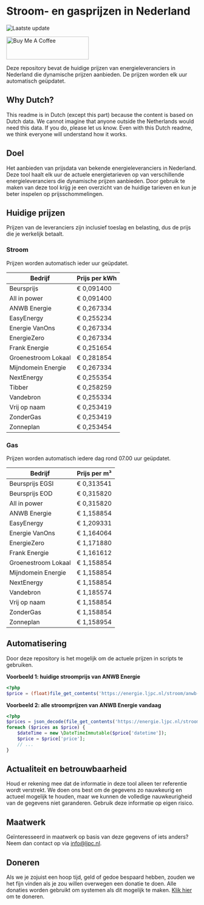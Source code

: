 # Stroom- en gasprijzen in Nederland

![Laatste update](https://img.shields.io/badge/laatste%20update-2025--07--29%2018%3A00%20CET-brightgreen)

<a href="https://www.buymeacoffee.com/Lars-" target="_blank"><img src="https://cdn.buymeacoffee.com/buttons/v2/default-orange.png" alt="Buy Me A Coffee" height="60" style="height: 60px !important;width: 217px !important;" ></a>

Deze repository bevat de huidige prijzen van energieleveranciers in Nederland die dynamische prijzen aanbieden. De prijzen worden elk uur automatisch geüpdatet.

## Why Dutch?

This readme is in Dutch (except this part) because the content is based on Dutch data. We cannot imagine that anyone outside the Netherlands would need this data. If you do, please let us know. Even with this Dutch readme, we think
everyone will understand how it works.

## Doel

Het aanbieden van prijsdata van bekende energieleveranciers in Nederland. Deze tool haalt elk uur de actuele energietarieven op van verschillende energieleveranciers die dynamische prijzen aanbieden. Door gebruik te maken van deze tool
krijg je een overzicht van de huidige tarieven en kun je beter inspelen op prijsschommelingen.

## Huidige prijzen

Prijzen van de leveranciers zijn inclusief toeslag en belasting, dus de prijs die je werkelijk betaalt.

### Stroom

Prijzen worden automatisch ieder uur geüpdatet.

 Bedrijf | Prijs per kWh 
---------|---------------
Beursprijs | € 0,091400
All in power | € 0,091400
ANWB Energie | € 0,267334
EasyEnergy | € 0,255234
Energie VanOns | € 0,267334
EnergieZero | € 0,267334
Frank Energie | € 0,251654
Groenestroom Lokaal | € 0,281854
Mijndomein Energie | € 0,267334
NextEnergy | € 0,255354
Tibber | € 0,258259
Vandebron | € 0,255334
Vrij op naam | € 0,253419
ZonderGas | € 0,253419
Zonneplan | € 0,253454


### Gas

Prijzen worden automatisch iedere dag rond 07.00 uur geüpdatet.

 Bedrijf | Prijs per m³ 
---------|--------------
Beursprijs EGSI | € 0,313541
Beursprijs EOD | € 0,315820
All in power | € 0,315820
ANWB Energie | € 1,158854
EasyEnergy | € 1,209331
Energie VanOns | € 1,164064
EnergieZero | € 1,171880
Frank Energie | € 1,161612
Groenestroom Lokaal | € 1,158854
Mijndomein Energie | € 1,158854
NextEnergy | € 1,158854
Vandebron | € 1,185574
Vrij op naam | € 1,158854
ZonderGas | € 1,158854
Zonneplan | € 1,158954


## Automatisering

Door deze repository is het mogelijk om de actuele prijzen in scripts te gebruiken.

**Voorbeeld 1: huidige stroomprijs van ANWB Energie**

```php
<?php
$price = (float)file_get_contents('https://energie.ljpc.nl/stroom/anwb-energie-nu.txt');

```

**Voorbeeld 2: alle stroomprijzen van ANWB Energie vandaag**

```php
<?php
$prices = json_decode(file_get_contents('https://energie.ljpc.nl/stroom/all-in-power-vandaag.json'),true);
foreach ($prices as $price) {
    $dateTime = new \DateTimeImmutable($price['datetime']);
    $price = $price['price'];
    // ...
}
```

## Actualiteit en betrouwbaarheid

Houd er rekening mee dat de informatie in deze tool alleen ter referentie wordt verstrekt. We doen ons best om de gegevens zo nauwkeurig en actueel mogelijk te houden, maar we kunnen de volledige nauwkeurigheid van de gegevens niet
garanderen. Gebruik deze informatie op eigen risico.

## Maatwerk

Geïnteresseerd in maatwerk op basis van deze gegevens of iets anders? Neem dan contact op
via [info@ljpc.nl](mailto:info@ljpc.nl?subject=Energie%20prijzen).

## Doneren

Als we je zojuist een hoop tijd, geld of gedoe bespaard hebben, zouden we het fijn vinden als je zou willen overwegen een
donatie te doen. Alle donaties worden gebruikt om systemen als dit mogelijk te
maken. [Klik hier](https://www.buymeacoffee.com/Lars-) om te doneren.
